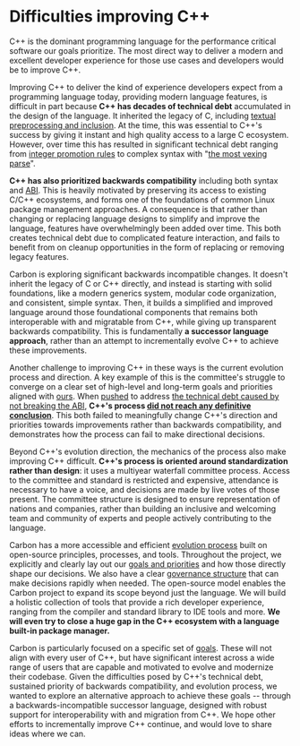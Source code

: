 # Difficulties improving C++

<!--
Part of the Carbon Language project, under the Apache License v2.0 with LLVM
Exceptions. See /LICENSE for license information.
SPDX-License-Identifier: Apache-2.0 WITH LLVM-exception
-->

C++ is the dominant programming language for the performance critical software
our goals prioritize. The most direct way to deliver a modern and excellent
developer experience for those use cases and developers would be to improve C++.

Improving C++ to deliver the kind of experience developers expect from a
programming language today, providing modern language features, is difficult in
part because **C++ has decades of technical debt** accumulated in the design of
the language. It inherited the legacy of C, including
[textual preprocessing and inclusion](https://clang.llvm.org/docs/Modules.html#problems-with-the-current-model).
At the time, this was essential to C++'s success by giving it instant and high
quality access to a large C ecosystem. However, over time this has resulted in
significant technical debt ranging from
[integer promotion rules](https://shafik.github.io/c++/2021/12/30/usual_arithmetic_confusions.html)
to complex syntax with
"[the most vexing parse](https://en.wikipedia.org/wiki/Most_vexing_parse)".

**C++ has also prioritized backwards compatibility** including both syntax and
[ABI](https://en.wikipedia.org/wiki/Application_binary_interface). This is
heavily motivated by preserving its access to existing C/C++ ecosystems, and
forms one of the foundations of common Linux package management approaches. A
consequence is that rather than changing or replacing language designs to
simplify and improve the language, features have overwhelmingly been added over
time. This both creates technical debt due to complicated feature interaction,
and fails to benefit from on cleanup opportunities in the form of replacing or
removing legacy features.

Carbon is exploring significant backwards incompatible changes. It doesn't
inherit the legacy of C or C++ directly, and instead is starting with solid
foundations, like a modern generics system, modular code organization, and
consistent, simple syntax. Then, it builds a simplified and improved language
around those foundational components that remains both interoperable with and
migratable from C++, while giving up transparent backwards compatibility. This
is fundamentally **a successor language approach**, rather than an attempt to
incrementally evolve C++ to achieve these improvements.

Another challenge to improving C++ in these ways is the current evolution
process and direction. A key example of this is the committee's struggle to
converge on a clear set of high-level and long-term goals and priorities aligned
with [ours](https://wg21.link/p2137). When [pushed](https://wg21.link/p1863) to
address
[the technical debt caused by not breaking the ABI](https://wg21.link/p2028),
**C++'s process
[did not reach any definitive conclusion](https://cor3ntin.github.io/posts/abi/#abi-discussions-in-prague)**.
This both failed to meaningfully change C++'s direction and priorities towards
improvements rather than backwards compatibility, and demonstrates how the
process can fail to make directional decisions.

Beyond C++'s evolution direction, the mechanics of the process also make
improving C++ difficult. **C++'s process is oriented around standardization
rather than design**: it uses a multiyear waterfall committee process. Access to
the committee and standard is restricted and expensive, attendance is necessary
to have a voice, and decisions are made by live votes of those present. The
committee structure is designed to ensure representation of nations and
companies, rather than building an inclusive and welcoming team and community of
experts and people actively contributing to the language.

Carbon has a more accessible and efficient [evolution process](evolution.md)
built on open-source principles, processes, and tools. Throughout the project,
we explicitly and clearly lay out our [goals and priorities](goals.md) and how
those directly shape our decisions. We also have a clear
[governance structure](evolution.md#governance-structure) that can make
decisions rapidly when needed. The open-source model enables the Carbon project
to expand its scope beyond just the language. We will build a holistic
collection of tools that provide a rich developer experience, ranging from the
compiler and standard library to IDE tools and more. **We will even try to close
a huge gap in the C++ ecosystem with a language built-in package manager.**

Carbon is particularly focused on a specific set of [goals](goals.md). These
will not align with every user of C++, but have significant interest across a
wide range of users that are capable and motivated to evolve and modernize their
codebase. Given the difficulties posed by C++'s technical debt, sustained
priority of backwards compatibility, and evolution process, we wanted to explore
an alternative approach to achieve these goals -- through a
backwards-incompatible successor language, designed with robust support for
interoperability with and migration from C++. We hope other efforts to
incrementally improve C++ continue, and would love to share ideas where we can.
